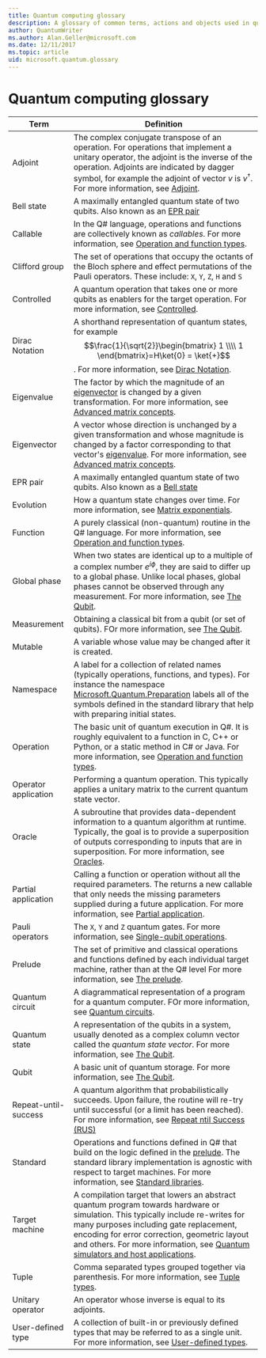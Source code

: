 ```yaml
---
title: Quantum computing glossary
description: A glossary of common terms, actions and objects used in quantum computing.
author: QuantumWriter
ms.author: Alan.Geller@microsoft.com 
ms.date: 12/11/2017
ms.topic: article
uid: microsoft.quantum.glossary
---
```


# Quantum computing glossary

|Term|Definition|
|-------------|----------|
|<a id="adjoint"></a>Adjoint|The complex conjugate transpose of an operation. For operations that implement a unitary operator, the adjoint is the inverse of the operation. Adjoints are indicated by dagger symbol, for example the adjoint of vector $v$ is $v^\dagger$. For more information, see [Adjoint](xref:microsoft.quantum.language.file-structure#adjoint).|
|<a id="bell-state"></a>Bell state|A maximally entangled quantum state of two qubits. Also known as an [EPR pair](xref:microsoft.quantum.glossary#epr)|
|<a id="callable"></a>Callable|In the Q# language, operations and functions are collectively known as *callables*. For more information, see [Operation and function types](xref:microsoft.quantum.language.type-model#operation-and-function-types).|
|<a id="clifford"></a>Clifford group|The set of operations that occupy the octants of the Bloch sphere and effect permutations of the Pauli operators. These include: `X`, `Y`, `Z`, `H` and `S`|
|<a id="controlled"></a>Controlled|A quantum operation that takes one or more qubits as enablers for the target operation. For more information, see [Controlled](xref:microsoft.quantum.language.type-model#controlled).|
|<a id="dirac"></a>Dirac Notation|A shorthand representation of quantum states, for example $$\frac{1}{\sqrt{2}}\begin{bmatrix} 1 \\\\  1 \end{bmatrix}=H\ket{0} = \ket{+}$$. For more information, see [Dirac Notation](xref:microsoft.quantum.concepts.dirac).|
|<a id="eigenvalue"></a>Eigenvalue| The factor by which the magnitude of an [eigenvector](xref:microsoft.quantum.glossary#eigenvector) is changed by a given transformation. For more information, see [Advanced matrix concepts](xref:microsoft.quantum.concepts.matrix-advanced).|
|<a id="eigenvector"></a>Eigenvector|A vector whose direction is unchanged by a given transformation and whose magnitude is changed by a factor corresponding to that vector's [eigenvalue](xref:microsoft.quantum.glossary#eigenvalue). For more information, see [Advanced matrix concepts](xref:microsoft.quantum.concepts.matrix-advanced).|
|<a id="epr"></a>EPR pair|A maximally entangled quantum state of two qubits. Also known as a [Bell state](xref:microsoft.quantum.glossary#bell-state)|
|<a id="evolution"></a>Evolution|How a quantum state changes over time. For more information, see [Matrix exponentials](xref:microsoft.quantum.concepts.matrix-advanced#matrix-exponentials).|
|<a id="function"></a>Function|A purely classical (non-quantum) routine in the Q# language. For more information, see [Operation and function types](xref:microsoft.quantum.language.type-model#operation-and-function-types).|
|<a id="global-phase"></a>Global phase|When two states are identical up to a multiple of a complex number $e^{i\phi}$, they are said to differ up to a global phase. Unlike local phases, global phases cannot be observed through any measurement. For more information, see [The Qubit](xref:microsoft.quantum.concepts.qubit).|
|<a id="measurment"></a>Measurement|Obtaining a classical bit from a qubit (or set of qubits). FOr more information, see [The Qubit](xref:microsoft.quantum.concepts.qubit#measuring-a-qubit).|
|<a id="mutable"></a>Mutable|A variable whose value may be changed after it is created.|
|<a id="namespace"></a>Namespace|A label for a collection of related names (typically operations, functions, and types). For instance the namespace [Microsoft.Quantum.Preparation](xref:microsoft.quantum.preparation) labels all of the symbols defined in the standard library that help with preparing initial states.|
|<a id="operation"></a>Operation|The basic unit of quantum execution in Q#. It is roughly equivalent to a function in C, C++ or Python, or a static method in C# or Java. For more information, see [Operation and function types](xref:microsoft.quantum.language.type-model#operation-and-function-types).|
|<a id="operator-application"></a>Operator application|Performing a quantum operation. This typically applies a unitary matrix to the current quantum   state vector.|
|<a id="oracle"></a>Oracle|A subroutine that provides data-dependent information to a quantum algorithm at runtime. Typically, the goal is to provide a superposition of outputs corresponding to inputs that are in superposition. For more information, see [Oracles](xref:microsoft.quantum.libraries.data-structures#oracles).|
|<a id="partial-app"></a>Partial application|Calling a function or operation without all the required parameters. The returns a new callable that only needs the missing parameters supplied during a future application. For more information, see [Partial application](xref:microsoft.quantum.libraries.data-structures#partial-application).|
|<a id="pauli"></a>Pauli operators|The `X`, `Y` and `Z` quantum gates. For more information, see [Single-qubit operations](xref:microsoft.quantum.concepts.qubit#single-qubit-operations).|
|<a id="prelude"></a>Prelude|The set of primitive and classical operations and functions defined by each individual target machine, rather than at the Q# level For more information, see [The prelude](xref:microsoft.quantum.libraries.standard.prelude).|
|<a id="circuit"></a>Quantum circuit|A diagrammatical representation of a program for a quantum computer. FOr more information, see [Quantum circuits](xref:microsoft.quantum.concepts.circuits).|
|<a id="quantum-state"></a>Quantum state|A representation of the qubits in a system, usually denoted as a complex column vector called the *quantum state vector*. For more information, see [The Qubit](xref:microsoft.quantum.concepts.qubit).|
|<a id="qubit"></a>Qubit|A basic unit of quantum storage. For more information, see [The Qubit](xref:microsoft.quantum.concepts.qubit).|
|<a id="rus"></a>Repeat-until-success|A quantum algorithm that probabilistically succeeds. Upon failure, the routine will re-try until successful (or a limit has been reached). For more information, see [Repeat ntil Success (RUS)](xref:microsoft.quantum.techniques.qubits#measurements)|
|<a id="standard"></a>Standard|Operations and functions defined in Q# that build on the logic defined in the [prelude](xref:microsoft.quantum.glossary#prelude). The standard library implementation is agnostic with respect to target machines. For more information, see [Standard libraries](xref:microsoft.quantum.libraries.standard.intro).|
|<a id="target"></a>Target machine|A compilation target that lowers an abstract quantum program towards hardware or simulation. This typically include re-writes for many purposes including gate replacement, encoding for error correction, geometric layout and others. For more information, see [Quantum simulators and host applications](xref:microsoft.quantum.machines).|
|<a id="tuple"></a>Tuple|Comma separated types grouped together via parenthesis. For more information, see [Tuple types](xref:microsoft.quantum.language.type-model#tuple-types).|
|<a id="unitary"></a>Unitary operator|An operator whose inverse is equal to its adjoints.|
|<a id="user-def"></a>User-defined type|A collection of built-in or previously defined types that may be referred to as a single unit. For more information, see [User-defined types](xref:microsoft.quantum.language.type-model#user-defined-types).|
